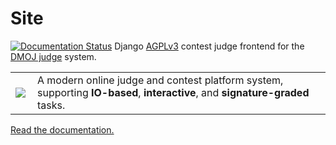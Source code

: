 Site
=====
[![Documentation Status](https://readthedocs.org/projects/dmoj/badge/?version=latest)](http://dmoj.readthedocs.org/en/latest/?badge=latest)
Django [AGPLv3](https://github.com/DMOJ/site/blob/master/LICENSE) contest judge frontend for the [DMOJ judge](https://github.com/DMOJ/judge) system.

<table>
<tr>
<td>
<a href="http://dmoj.ca">
<img src="https://avatars2.githubusercontent.com/u/6934864?v=3&s=100" align="left"></img>
</a>
</td>
<td>
A modern online judge and contest platform system, supporting <b>IO-based</b>, <b>interactive</b>, and <b>signature-graded</b> tasks.
</td>
</tr>
</table>

[Read the documentation.](https://dmoj.readthedocs.org/en/latest/)
